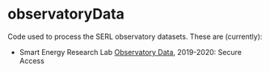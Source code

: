 # observatoryData
Code used to process the SERL observatory datasets. These are (currently):

 * Smart Energy Research Lab [Observatory Data](https://beta.ukdataservice.ac.uk/datacatalogue/studies/study?id=8666), 2019-2020: Secure Access 
